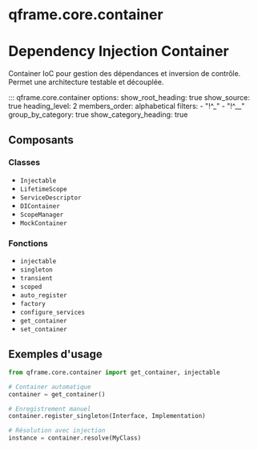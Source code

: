 # qframe.core.container


Dependency Injection Container
=============================

Container IoC pour gestion des dépendances et inversion de contrôle.
Permet une architecture testable et découplée.


::: qframe.core.container
    options:
      show_root_heading: true
      show_source: true
      heading_level: 2
      members_order: alphabetical
      filters:
        - "!^_"
        - "!^__"
      group_by_category: true
      show_category_heading: true

## Composants

### Classes

- `Injectable`
- `LifetimeScope`
- `ServiceDescriptor`
- `DIContainer`
- `ScopeManager`
- `MockContainer`

### Fonctions

- `injectable`
- `singleton`
- `transient`
- `scoped`
- `auto_register`
- `factory`
- `configure_services`
- `get_container`
- `set_container`

## Exemples d'usage


```python
from qframe.core.container import get_container, injectable

# Container automatique
container = get_container()

# Enregistrement manuel
container.register_singleton(Interface, Implementation)

# Résolution avec injection
instance = container.resolve(MyClass)
```
